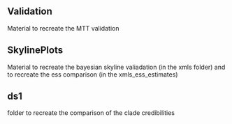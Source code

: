 ## Validation
Material to recreate the MTT validation

## SkylinePlots
Material to recreate the bayesian skyline valiadation (in the xmls folder) and to recreate the ess comparison (in the xmls_ess_estimates)

## ds1
folder to recreate the comparison of the clade credibilities

